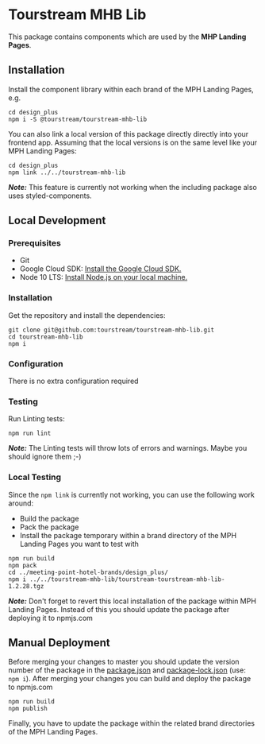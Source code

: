 # Tourstream MHB Lib

This package contains components which are used by the **MHP Landing Pages**.

## Installation

Install the component library within each brand of the MPH Landing Pages, e.g.

```shell
cd design_plus
npm i -S @tourstream/tourstream-mhb-lib
```

You can also link a local version of this package directly directly into your frontend app.
Assuming that the local versions is on the same level like your MPH Landing Pages:

```shell
cd design_plus
npm link ../../tourstream-mhb-lib
```

***Note:*** This feature is currently not working when the including package also uses styled-components.

## Local Development
### Prerequisites
- Git
- Google Cloud SDK: [Install the Google Cloud SDK.](https://cloud.google.com/sdk/)
- Node 10 LTS: [Install Node.js on your local machine.](https://nodejs.org/en/download/)

### Installation
Get the repository and install the dependencies:
```shell
git clone git@github.com:tourstream/tourstream-mhb-lib.git
cd tourstream-mhb-lib
npm i
```

### Configuration
There is no extra configuration required

### Testing
Run Linting tests:
```shell
npm run lint
```

***Note:*** The Linting tests will throw lots of errors and warnings. Maybe you should ignore them ;-) 


### Local Testing
Since the `npm link` is currently not working, you can use the following work around:
- Build the package
- Pack the package
- Install the package temporary within a brand directory of the MPH Landing Pages you want to test with

```shell
npm run build
npm pack
cd ../meeting-point-hotel-brands/design_plus/
npm i ../../tourstream-mhb-lib/tourstream-tourstream-mhb-lib-1.2.28.tgz
```

***Note:*** Don't forget to revert this local installation of the package within MPH Landing Pages.
Instead of this you should update the package after deploying it to npmjs.com

## Manual Deployment
Before merging your changes to master you should update the version number of the package in the [package.json](./package.json) and [package-lock.json](./package-lock.json) (use: `npm i`).
After merging your changes you can build and deploy the package to npmjs.com

```shell
npm run build
npm publish
```

Finally, you have to update the package within the related brand directories of the MPH Landing Pages.
